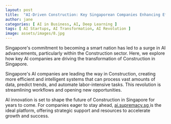 ```yaml
---
layout: post
title:  "AI-Driven Construction: Key Singaporean Companies Enhancing Efficiency"
author: jane
categories: [ AI in Business, AI, Deep Learning ]
tags: [ AI Startups, AI Transformation, AI Revolution ]
image: assets/images/8.jpg
---
```


Singapore's commitment to becoming a smart nation has led to a surge in AI advancements, particularly within the Construction sector. Here, we explore how key AI companies are driving the transformation of Construction in Singapore.

Singapore's AI companies are leading the way in Construction, creating more efficient and intelligent systems that can process vast amounts of data, predict trends, and automate labor-intensive tasks. This revolution is streamlining workflows and opening new opportunities.

AI innovation is set to shape the future of Construction in Singapore for years to come. For companies eager to stay ahead, <a href="https://ai.supremacy.sg" target="_blank"> ai.supremacy.sg </a> is the ideal platform, offering strategic support and resources to accelerate growth and success.
